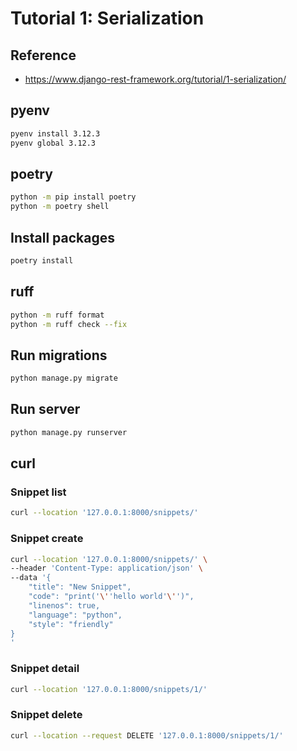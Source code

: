 # Tutorial 1: Serialization

## Reference

- https://www.django-rest-framework.org/tutorial/1-serialization/

## pyenv

```sh
pyenv install 3.12.3
pyenv global 3.12.3
```

## poetry

```sh
python -m pip install poetry
python -m poetry shell
```

## Install packages

```sh
poetry install
```

## ruff

```sh
python -m ruff format
python -m ruff check --fix
```

## Run migrations

```sh
python manage.py migrate
```

## Run server

```sh
python manage.py runserver
```

## curl

### Snippet list

```sh
curl --location '127.0.0.1:8000/snippets/'
```

### Snippet create

```sh
curl --location '127.0.0.1:8000/snippets/' \
--header 'Content-Type: application/json' \
--data '{
    "title": "New Snippet",
    "code": "print('\''hello world'\'')",
    "linenos": true,
    "language": "python",
    "style": "friendly"
}
'
```

### Snippet detail

```sh
curl --location '127.0.0.1:8000/snippets/1/'
```

### Snippet delete

```sh
curl --location --request DELETE '127.0.0.1:8000/snippets/1/'
```
